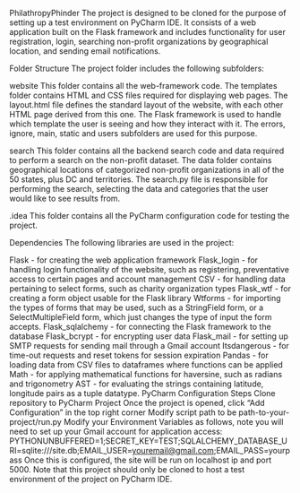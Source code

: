 PhilathropyPhinder
The project is designed to be cloned for the purpose of setting up a test environment on PyCharm IDE. It consists of a web application built on the Flask framework and includes functionality for user registration, login, searching non-profit organizations by geographical location, and sending email notifications.

Folder Structure
The project folder includes the following subfolders:

website
This folder contains all the web-framework code. The templates folder contains HTML and CSS files required for displaying web pages. The layout.html file defines the standard layout of the website, with each other HTML page derived from this one. The Flask framework is used to handle which template the user is seeing and how they interact with it. The errors, ignore, main, static and users subfolders are used for this purpose.

search
This folder contains all the backend search code and data required to perform a search on the non-profit dataset. The data folder contains geographical locations of categorized non-profit organizations in all of the 50 states, plus DC and territories. The search.py file is responsible for performing the search, selecting the data and categories that the user would like to see results from.

.idea
This folder contains all the PyCharm configuration code for testing the project.

Dependencies
The following libraries are used in the project:

Flask - for creating the web application framework
Flask_login - for handling login functionality of the website, such as registering, preventative access to certain pages and account management
CSV - for handling data pertaining to select forms, such as charity organization types
Flask_wtf - for creating a form object usable for the Flask library
Wtforms - for importing the types of forms that may be used, such as a StringField form, or a SelectMultipleField form, which just changes the type of input the form accepts.
Flask_sqlalchemy - for connecting the Flask framework to the database
Flask_bcrypt - for encrypting user data
Flask_mail - for setting up SMTP requests for sending mail through a Gmail account
Itsdangerous - for time-out requests and reset tokens for session expiration
Pandas - for loading data from CSV files to dataframes where functions can be applied
Math - for applying mathematical functions for haversine, such as radians and trigonometry
AST - for evaluating the strings containing latitude, longitude pairs as a tuple datatype.
PyCharm Configuration Steps
Clone repository to PyCharm Project
Once the project is opened, click “Add Configuration” in the top right corner
Modify script path to be path-to-your-project/run.py
Modify your Environment Variables as follows, note you will need to set up your Gmail account for application access:
PYTHONUNBUFFERED=1;SECRET_KEY=TEST;SQLALCHEMY_DATABASE_URI=sqlite:///site.db;EMAIL_USER=youremail@gmail.com;EMAIL_PASS=yourpass
Once this is configured, the site will be run on localhost ip and port 5000.
Note that this project should only be cloned to host a test environment of the project on PyCharm IDE.
